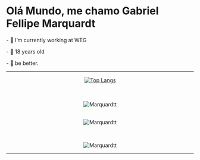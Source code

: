 # Olá Mundo, me chamo Gabriel Fellipe Marquardt

  <p>- 💼 I’m currently working at WEG
  <p>- 🎈 18 years old
  <p>- 🥇 be better.
  
  <hr>


<div align="center">

  [![Top Langs](https://github-readme-stats.vercel.app/api/top-langs/?username=Marquardtt&layout=compact)](https://github.com/anuraghazra/github-readme-stats)
</div>
  <div><br/>

  <div align="center" style="display: inline_block"><br>
  <img align="center" alt="Marquardtt" height="" width="" src="https://skillicons.dev/icons?i=,js,ts,java,spring,nextjs,tailwind,html,css,)](https://skillicons.dev">
  </div>
<br>
<div align="center" style="display: inline_block">
  <p><img align="center" src="https://github-readme-streak-stats.herokuapp.com/?user=Marquardtt&" alt="Marquardtt" /></p>
</div>
<br>
  <p align="center" style="display: inline_block"> <img src="https://komarev.com/ghpvc/?username=Marquardtt&label=Profile%20views&color=0e75b6&style=flat" alt="Marquardtt" /p>
  </div>
<div align="center">
  
</div>
  <hr>

